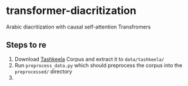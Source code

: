# transformer-diacritization
Arabic diacritization with causal self-attention Transfromers

## Steps to re
1. Download [Tashkeela](https://www.kaggle.com/linuxscout/tashkeela/data#) Corpus and extract it to `data/tashkeela/`
2. Run `preprocess_data.py` which should preprocess the corpus into the `preprocessed/` directory
3. 
